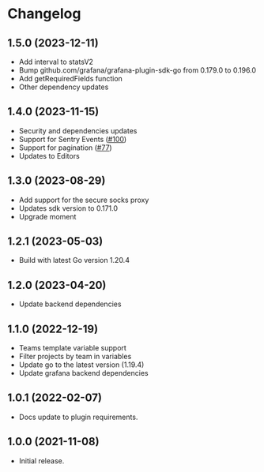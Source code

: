 # Changelog

## 1.5.0 (2023-12-11)

- Add interval to statsV2
- Bump github.com/grafana/grafana-plugin-sdk-go from 0.179.0 to 0.196.0
- Add getRequiredFields function
- Other dependency updates

## 1.4.0 (2023-11-15)

- Security and dependencies updates
- Support for Sentry Events ([#100](https://github.com/grafana/sentry-datasource/pull/100))
- Support for pagination ([#77](https://github.com/grafana/sentry-datasource/pull/77))
- Updates to Editors

## 1.3.0 (2023-08-29)

- Add support for the secure socks proxy
- Updates sdk version to 0.171.0
- Upgrade moment

## 1.2.1 (2023-05-03)

- Build with latest Go version 1.20.4

## 1.2.0 (2023-04-20)

- Update backend dependencies

## 1.1.0 (2022-12-19)

- Teams template variable support
- Filter projects by team in variables
- Update go to the latest version (1.19.4)
- Update grafana backend dependencies

## 1.0.1 (2022-02-07)

- Docs update to plugin requirements.

## 1.0.0 (2021-11-08)

- Initial release.
